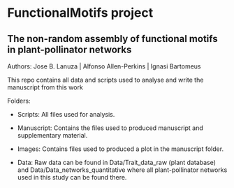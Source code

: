 # FunctionalMotifs project

## The non-random assembly of functional motifs in plant-pollinator networks

Authors: Jose B. Lanuza  | Alfonso Allen-Perkins | Ignasi Bartomeus

This repo contains all data and scripts used to analyse and write the manuscript from this work

Folders:

- Scripts: All files used for analysis.

- Manuscript: Contains the files used to produced manuscript and supplementary material.

- Images: Contains files used to produced a plot in the manuscript folder.

- Data: Raw data can be found in Data/Trait_data_raw (plant database) and Data/Data_networks_quantitative where all plant-pollinator networks used in this study can be found there.


